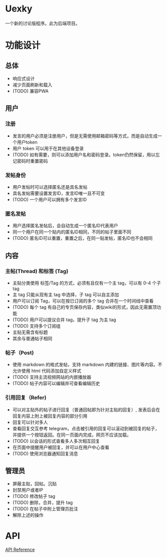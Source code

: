 # Uexky

一个新的讨论版程序。此为后端项目。

# 功能设计

## 总体

* 响应式设计
* 减少页面刷新和载入
* (TODO) 兼容PWA

## 用户

### 注册

* 发言的用户必须是注册用户，但是无需使用邮箱密码等方式，而是自动生成一个用户token
* 用户 token 可以用于在其他设备登录
* (TODO) 如有需要，则可以添加用户名和密码登录。token仍然保留，用以忘记密码时重置密码

### 发帖身份

* 用户发帖时可以选择匿名还是具名发帖
* 具名发帖需要设置发言ID，发言ID唯一且不可变
* (TODO) 一个用户可以拥有多个发言ID

### 匿名发帖

* 用户选择匿名发帖后，会自动生成一个匿名ID代表用户
* 同一个用户在同一个贴内的匿名ID相同，不同的帖子里面不同
* (TODO) 匿名ID可以重置，重置之后，在同一贴发帖，匿名ID也不会相同

## 内容

### 主帖(Thread) 和标签 (Tag)

* 主贴分类使用 标签/Tag 的方式，必须有且仅有一个主 tag，可以有 0-4 个子 tag
* 主 tag 只能从现有主 tag 中选择，子 tag 可以自主添加
* 用户可以订阅 Tag，可以在按已订阅的多个 tag 合并在一个时间线中查看
* (TODO) 每个 tag 有自己的专页保存内容，类似wiki的形式，因此无需置顶功能
* (TODO) 用户可以提议合并 tag，提升子 tag 为主 tag
* (TODO) 支持多个订阅组
* 主贴无需含有标题
* 其余与普通帖子相同

### 帖子（Post)

* 使用 markdown 的格式发帖，支持 markdown 内建的链接、图片等内容。不允许使用 html 代码添加自定义样式
* (TODO) 支持主流视频网站的内嵌播放器
* (TODO) 帖子内容可以编辑并可查看编辑历史

### 引用回复（Refer)

* 可以对主贴外的帖子进行回复（普通回帖即为针对主贴的回复）, 发表后会在回复内容上附上被回复内容的部分引用
* 回复可以针对多人
* 查看回复交互参考 telegram，点击被引用的回复可以滚动到被回复的帖子，并提供一个按钮返回。在同一页面内完成，网页不应该加载。
* (TODO) 以会话的形式查看多人多次相互回复
* 在页面中提醒用户被回复，并可以在用户中心查看
* (TODO) 使用浏览器通知回复消息

## 管理员

* 屏蔽主贴，回帖。沉贴
* 封禁用户或者IP
* (TODO) 修改帖子 tag
* (TODO) 删除，合并，提升 tag
* (TODO) 在帖子中附上管理员批注
* 解除上述的操作

# API

[API Reference](https://github.com/CrowsT/uexky/wiki/API-Reference)
